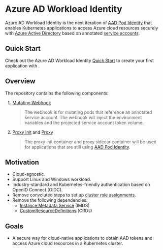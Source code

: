 # Azure AD Workload Identity

Azure AD Workload Identity is the next iteration of [AAD Pod Identity][1] that enables Kubernetes applications to access Azure cloud resources securely with [Azure Active Directory][2] based on annotated [service accounts][3].

## Quick Start

Check out the Azure AD Workload Identity [Quick Start][4] to create your first application with .

## Overview

The repository contains the following components:

1.  [Mutating Webhook][5]
    > The webhook is for mutating pods that reference an annotated service account. The webhook will inject the environment variables and the projected service account token volume.

2.  [Proxy Init][6] and [Proxy][7]
    > The proxy init container and proxy sidecar container will be used for applications that are still using [AAD Pod Identity][1].

## Motivation

*   Cloud-agnostic.
*   Support Linux and Windows workload.
*   Industry-standard and Kubernetes-friendly authentication based on OpenID Connect (OIDC).
*   Remove convoluted steps to set up [cluster role assignments][8].
*   Remove the following dependencies:
    *   [Instance Metadata Service][9] (IMDS)
    *   [CustomResourceDefinitions][10] (CRDs)

## Goals

*   A secure way for cloud-native applications to obtain AAD tokens and access Azure cloud resources in a Kubernetes cluster.

<!-- - Ensure backward compatibility when upgrading from [AAD Pod Identity](https://github.com/Azure/aad-pod-identity). -->

[1]: https://github.com/Azure/aad-pod-identity

[2]: https://azure.microsoft.com/en-us/services/active-directory/

[3]: https://kubernetes.io/docs/tasks/configure-pod-container/configure-service-account/

[4]: https://azure.github.io/azure-workload-identity/quick-start.html

[5]: https://azure.github.io/azure-workload-identity/concepts.html#mutating-webhook

[6]: https://azure.github.io/azure-workload-identity/concepts.html#proxy-init

[7]: https://azure.github.io/azure-workload-identity/concepts.html#proxy

[8]: https://azure.github.io/aad-pod-identity/docs/getting-started/role-assignment/

[9]: https://docs.microsoft.com/en-us/azure/virtual-machines/windows/instance-metadata-service?tabs=windows

[10]: https://kubernetes.io/docs/concepts/extend-kubernetes/api-extension/custom-resources/#customresourcedefinitions
